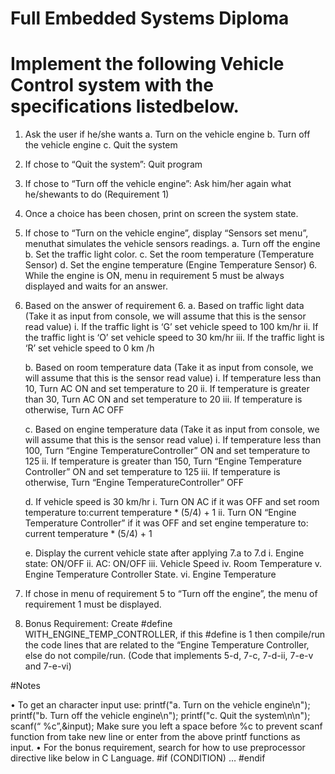 # Full Embedded Systems Diploma
 
# Implement the following Vehicle Control system with the specifications listedbelow.
1. Ask the user if he/she wants
a. Turn on the vehicle engine
   b. Turn off the vehicle engine
   c. Quit the system
   
2. If chose to “Quit the system”: Quit program

3. If chose to “Turn off the vehicle engine”: Ask him/her again what he/shewants to do (Requirement 1)

4. Once a choice has been chosen, print on screen the system state.

5. If chose to “Turn on the vehicle engine”, display “Sensors set menu”, menuthat simulates the vehicle sensors readings.
   a. Turn off the engine
   b. Set the traffic light color.
   c. Set the room temperature (Temperature Sensor)
   d. Set the engine temperature (Engine Temperature Sensor)
   6. While the engine is ON, menu in requirement 5 must be always displayed and waits for an answer.

7. Based on the answer of requirement 6.
   a. Based on traffic light data (Take it as input from console, we will assume that this is the sensor read value)
      i. If the traffic light is ‘G’ set vehicle speed to 100 km/hr
      ii. If the traffic light is ‘O’ set vehicle speed to 30 km/hr
      iii. If the traffic light is ‘R’ set vehicle speed to 0 km /h

   b. Based on room temperature data (Take it as input from console, we will assume that this is the sensor read value)
      i. If temperature less than 10, Turn AC ON and set temperature to 20
      ii. If temperature is greater than 30, Turn AC ON and set temperature to 20
      iii. If temperature is otherwise, Turn AC OFF

   c. Based on engine temperature data (Take it as input from console, we will assume that this is the sensor read value)
      i. If temperature less than 100, Turn “Engine TemperatureController” ON and set temperature to 125
      ii. If temperature is greater than 150, Turn “Engine Temperature Controller” ON and set temperature to 125
      iii. If temperature is otherwise, Turn “Engine TemperatureController” OFF

   d. If vehicle speed is 30 km/hr
      i. Turn ON AC if it was OFF and set room temperature to:current temperature * (5/4) + 1
      ii. Turn ON “Engine Temperature Controller” if it was OFF and set engine temperature to: current temperature * (5/4) + 1

   e. Display the current vehicle state after applying 7.a to 7.d
      i. Engine state: ON/OFF
      ii. AC: ON/OFF
      iii. Vehicle Speed
      iv. Room Temperature
      v. Engine Temperature Controller State.
      vi. Engine Temperature

8. If chose in menu of requirement 5 to “Turn off the engine”, the menu of requirement 1 must be displayed.

9. Bonus Requirement: Create #define WITH_ENGINE_TEMP_CONTROLLER, if this #define is 1 then compile/run the code lines that are related to the “Engine Temperature Controller, else do not compile/run. (Code that implements 5-d, 7-c, 7-d-ii, 7-e-v and 7-e-vi)

#Notes

• To get an character input use:
   printf("a. Turn on the vehicle engine\n");
   printf("b. Turn off the vehicle engine\n");
   printf("c. Quit the system\n\n");
   scanf(“ %c”,&input);
   Make sure you left a space before %c to prevent scanf function from take new line or enter from the above printf functions as input.
• For the bonus requirement, search for how to use preprocessor directive like below in C Language.
#if (CONDITION)
…
#endif
